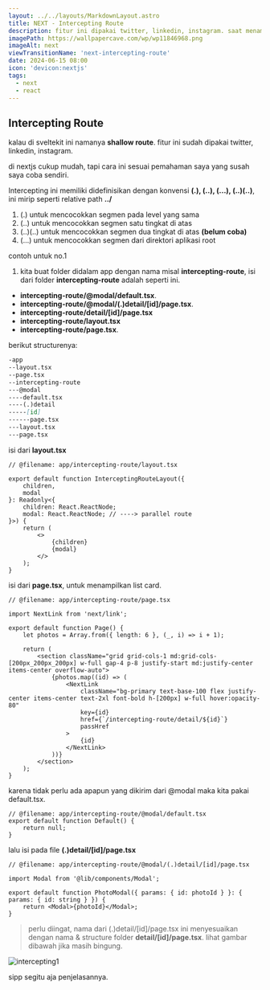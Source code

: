 ```yaml
---
layout: ../../layouts/MarkdownLayout.astro
title: NEXT - Intercepting Route
description: fitur ini dipakai twitter, linkedin, instagram. saat menampilkan detail data pada dialog.
imagePath: https://wallpapercave.com/wp/wp11846968.png
imageAlt: next
viewTransitionName: 'next-intercepting-route'
date: 2024-06-15 08:00
icon: 'devicon:nextjs'
tags:
  - next
  - react
---
```


## Intercepting Route

kalau di sveltekit ini namanya **shallow route**. fitur ini sudah dipakai twitter, linkedin, instagram.

di nextjs cukup mudah, tapi cara ini sesuai pemahaman saya yang susah saya coba sendiri.

Intercepting ini memiliki didefinisikan dengan konvensi **(.), (..), (...), (..)(..)**, ini mirip seperti relative path **../**

1. (.) untuk mencocokkan segmen pada level yang sama
2. (..) untuk mencocokkan segmen satu tingkat di atas
3. (..)(..) untuk mencocokkan segmen dua tingkat di atas **(belum coba)**
4. (...) untuk mencocokkan segmen dari direktori aplikasi root

contoh untuk no.1

1. kita buat folder didalam app dengan nama misal **intercepting-route**, isi dari folder **intercepting-route** adalah seperti ini.

- **intercepting-route/@modal/default.tsx**.
- **intercepting-route/@modal/(.)detail/[id]/page.tsx**.
- **intercepting-route/detail/[id]/page.tsx**
- **intercepting-route/layout.tsx**
- **intercepting-route/page.tsx**.

berikut structurenya:

```md
-app
--layout.tsx
--page.tsx
--intercepting-route
---@modal
----default.tsx
----(.)detail
-----[id]
------page.tsx
---layout.tsx
---page.tsx
```

isi dari **layout.tsx**

```tsx
// @filename: app/intercepting-route/layout.tsx

export default function InterceptingRouteLayout({
	children,
	modal
}: Readonly<{
	children: React.ReactNode;
	modal: React.ReactNode; // ----> parallel route
}>) {
	return (
		<>
			{children}
			{modal}
		</>
	);
}
```

isi dari **page.tsx**, untuk menampilkan list card.

```tsx
// @filename: app/intercepting-route/page.tsx

import NextLink from 'next/link';

export default function Page() {
	let photos = Array.from({ length: 6 }, (_, i) => i + 1);

	return (
		<section className="grid grid-cols-1 md:grid-cols-[200px_200px_200px] w-full gap-4 p-8 justify-start md:justify-center items-center overflow-auto">
			{photos.map((id) => (
				<NextLink
					className="bg-primary text-base-100 flex justify-center items-center text-2xl font-bold h-[200px] w-full hover:opacity-80"
					key={id}
					href={`/intercepting-route/detail/${id}`}
					passHref
				>
					{id}
				</NextLink>
			))}
		</section>
	);
}
```

karena tidak perlu ada apapun yang dikirim dari @modal maka kita pakai default.tsx.

```tsx
// @filename: app/intercepting-route/@modal/default.tsx
export default function Default() {
	return null;
}
```

lalu isi pada file **(.)detail/[id]/page.tsx**

```tsx
// @filename: app/intercepting-route/@modal/(.)detail/[id]/page.tsx

import Modal from '@lib/components/Modal';

export default function PhotoModal({ params: { id: photoId } }: { params: { id: string } }) {
	return <Modal>{photoId}</Modal>;
}
```

> perlu diingat, nama dari (.)detail/[id]/page.tsx ini menyesuaikan dengan nama & structure folder **detail/[id]/page.tsx**. lihat gambar dibawah jika masih bingung.

![intercepting1](/intercepting1.png)

sipp segitu aja penjelasannya.

